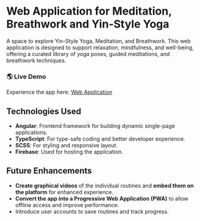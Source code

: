# Web Application for Meditation, Breathwork and Yin-Style Yoga

A space to explore Yin-Style Yoga, Meditation, and Breathwork. This web application is designed to support relaxation, mindfulness, and well-being, offering a curated library of yoga poses, guided meditations, and breathwork techniques.

### 🌎 Live Demo
Experience the app here: [Web Application](https://openstillness.com)


## Technologies Used

- **Angular**: Frontend framework for building dynamic single-page applications.
- **TypeScript**: For type-safe coding and better developer experience.
- **SCSS**: For styling and responsive layout.
- **Firebase**: Used for hosting the application.


## Future Enhancements

- **Create graphical videos** of the individual routines and **embed them on the platform** for enhanced experience.
- **Convert the app into a Progressive Web Application (PWA)** to allow offline access and improve performance.
- Introduce user accounts to save routines and track progress.
